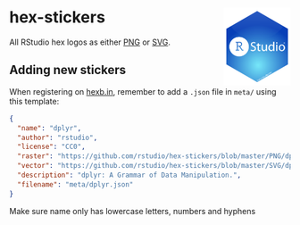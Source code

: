 # hex-stickers <img src="svg/R Studio.svg" width="120" align="right" />

All RStudio hex logos as either [PNG](PNG/) or [SVG](SVG/).

## Adding new stickers

When registering on [hexb.in](http://hexb.in), remember to add a `.json` file in `meta/` using this template:

```json
{
  "name": "dplyr",
  "author": "rstudio",
  "license": "CC0",
  "raster": "https://github.com/rstudio/hex-stickers/blob/master/PNG/dplyr.png",
  "vector": "https://github.com/rstudio/hex-stickers/blob/master/SVG/dplyr.svg",
  "description": "dplyr: A Grammar of Data Manipulation.",
  "filename": "meta/dplyr.json"
}
```

Make sure name only has lowercase letters, numbers and hyphens
